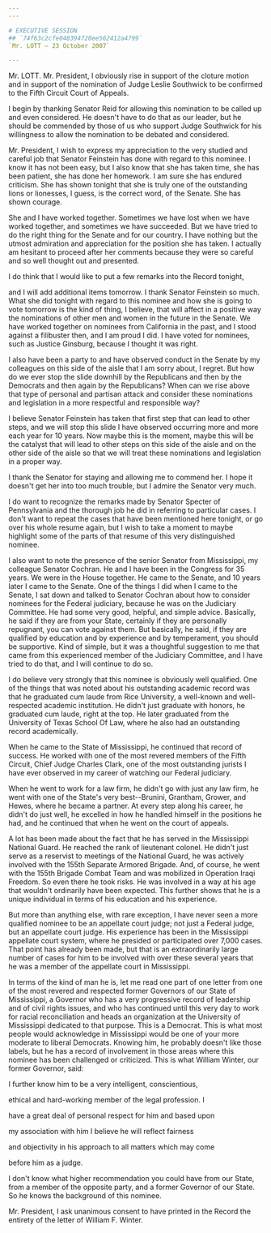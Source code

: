 ```yaml
---
---

# EXECUTIVE SESSION
## `74f63c2cfe048394720ee562412a4799`
`Mr. LOTT — 23 October 2007`

---
```



Mr. LOTT. Mr. President, I obviously rise in support of the cloture 
motion and in support of the nomination of Judge Leslie Southwick to be 
confirmed to the Fifth Circuit Court of Appeals.

I begin by thanking Senator Reid for allowing this nomination to be 
called up and even considered. He doesn't have to do that as our 
leader, but he should be commended by those of us who support Judge 
Southwick for his willingness to allow the nomination to be debated and 
considered.

Mr. President, I wish to express my appreciation to the very studied 
and careful job that Senator Feinstein has done with regard to this 
nominee. I know it has not been easy, but I also know that she has 
taken time, she has been patient, she has done her homework. I am sure 
she has endured criticism. She has shown tonight that she is truly one 
of the outstanding lions or lionesses, I guess, is the correct word, of 
the Senate. She has shown courage.

She and I have worked together. Sometimes we have lost when we have 
worked together, and sometimes we have succeeded. But we have tried to 
do the right thing for the Senate and for our country. I have nothing 
but the utmost admiration and appreciation for the position she has 
taken. I actually am hesitant to proceed after her comments because 
they were so careful and so well thought out and presented.

I do think that I would like to put a few remarks into the Record 
tonight,


and I will add additional items tomorrow. I thank Senator Feinstein so 
much. What she did tonight with regard to this nominee and how she is 
going to vote tomorrow is the kind of thing, I believe, that will 
affect in a positive way the nominations of other men and women in the 
future in the Senate. We have worked together on nominees from 
California in the past, and I stood against a filibuster then, and I am 
proud I did. I have voted for nominees, such as Justice Ginsburg, 
because I thought it was right.

I also have been a party to and have observed conduct in the Senate 
by my colleagues on this side of the aisle that I am sorry about, I 
regret. But how do we ever stop the slide downhill by the Republicans 
and then by the Democrats and then again by the Republicans? When can 
we rise above that type of personal and partisan attack and consider 
these nominations and legislation in a more respectful and responsible 
way?

I believe Senator Feinstein has taken that first step that can lead 
to other steps, and we will stop this slide I have observed occurring 
more and more each year for 10 years. Now maybe this is the moment, 
maybe this will be the catalyst that will lead to other steps on this 
side of the aisle and on the other side of the aisle so that we will 
treat these nominations and legislation in a proper way.

I thank the Senator for staying and allowing me to commend her. I 
hope it doesn't get her into too much trouble, but I admire the Senator 
very much.

I do want to recognize the remarks made by Senator Specter of 
Pennsylvania and the thorough job he did in referring to particular 
cases. I don't want to repeat the cases that have been mentioned here 
tonight, or go over his whole resume again, but I wish to take a moment 
to maybe highlight some of the parts of that resume of this very 
distinguished nominee.


I also want to note the presence of the senior Senator from 
Mississippi, my colleague Senator Cochran. He and I have been in the 
Congress for 35 years. We were in the House together. He came to the 
Senate, and 10 years later I came to the Senate. One of the things I 
did when I came to the Senate, I sat down and talked to Senator Cochran 
about how to consider nominees for the Federal judiciary, because he 
was on the Judiciary Committee. He had some very good, helpful, and 
simple advice. Basically, he said if they are from your State, 
certainly if they are personally repugnant, you can vote against them. 
But basically, he said, if they are qualified by education and by 
experience and by temperament, you should be supportive. Kind of 
simple, but it was a thoughtful suggestion to me that came from this 
experienced member of the Judiciary Committee, and I have tried to do 
that, and I will continue to do so.

I do believe very strongly that this nominee is obviously well 
qualified. One of the things that was noted about his outstanding 
academic record was that he graduated cum laude from Rice University, a 
well-known and well-respected academic institution. He didn't just 
graduate with honors, he graduated cum laude, right at the top. He 
later graduated from the University of Texas School Of Law, where he 
also had an outstanding record academically.

When he came to the State of Mississippi, he continued that record of 
success. He worked with one of the most revered members of the Fifth 
Circuit, Chief Judge Charles Clark, one of the most outstanding jurists 
I have ever observed in my career of watching our Federal judiciary.

When he went to work for a law firm, he didn't go with just any law 
firm, he went with one of the State's very best--Brunini, Grantham, 
Grower, and Hewes, where he became a partner. At every step along his 
career, he didn't do just well, he excelled in how he handled himself 
in the positions he had, and he continued that when he went on the 
court of appeals.

A lot has been made about the fact that he has served in the 
Mississippi National Guard. He reached the rank of lieutenant colonel. 
He didn't just serve as a reservist to meetings of the National Guard, 
he was actively involved with the 155th Separate Armored Brigade. And, 
of course, he went with the 155th Brigade Combat Team and was mobilized 
in Operation Iraqi Freedom. So even there he took risks. He was 
involved in a way at his age that wouldn't ordinarily have been 
expected. This further shows that he is a unique individual in terms of 
his education and his experience.

But more than anything else, with rare exception, I have never seen a 
more qualified nominee to be an appellate court judge; not just a 
Federal judge, but an appellate court judge. His experience has been in 
the Mississippi appellate court system, where he presided or 
participated over 7,000 cases. That point has already been made, but 
that is an extraordinarily large number of cases for him to be involved 
with over these several years that he was a member of the appellate 
court in Mississippi.

In terms of the kind of man he is, let me read one part of one letter 
from one of the most revered and respected former Governors of our 
State of Mississippi, a Governor who has a very progressive record of 
leadership and of civil rights issues, and who has continued until this 
very day to work for racial reconciliation and heads an organization at 
the University of Mississippi dedicated to that purpose. This is a 
Democrat. This is what most people would acknowledge in Mississippi 
would be one of your more moderate to liberal Democrats. Knowing him, 
he probably doesn't like those labels, but he has a record of 
involvement in those areas where this nominee has been challenged or 
criticized. This is what William Winter, our former Governor, said:




 I further know him to be a very intelligent, conscientious, 


 ethical and hard-working member of the legal profession. I 


 have a great deal of personal respect for him and based upon 


 my association with him I believe he will reflect fairness 


 and objectivity in his approach to all matters which may come 


 before him as a judge.


I don't know what higher recommendation you could have from our 
State, from a member of the opposite party, and a former Governor of 
our State. So he knows the background of this nominee.

Mr. President, I ask unanimous consent to have printed in the Record 
the entirety of the letter of William F. Winter.